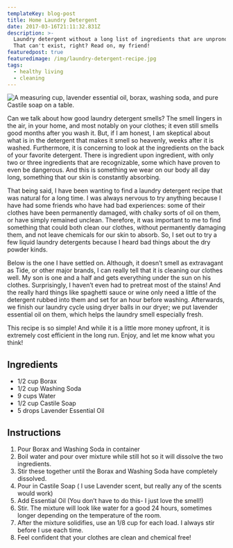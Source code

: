```yaml
---
templateKey: blog-post
title: Home Laundry Detergent
date: 2017-03-16T21:11:32.831Z
description: >-
  Laundry detergent without a long list of ingredients that are unpronounceable?
  That can't exist, right? Read on, my friend!
featuredpost: true
featuredimage: /img/laundry-detergent-recipe.jpg
tags:
  - healthy living
  - cleaning
---
```

![A measuring cup, lavender essential oil, borax, washing soda, and pure Castile soap on a table.](/img/laundry-detergent-recipe.jpg "Save money while also eliminating toxins from your life by making your own laundry detergent.")

Can we talk about how good laundry detergent smells? The smell lingers in the air, in your home, and most notably on your clothes; it even still smells good months after you wash it. But, if I am honest, I am skeptical about what is in the detergent that makes it smell so heavenly, weeks after it is washed. Furthermore, it is concerning to look at the ingredients on the back of your favorite detergent. There is ingredient upon ingredient, with only two or three ingredients that are recognizable, some which have proven to even be dangerous. And this is something we wear on our body all day long, something that our skin is constantly absorbing.

That being said, I have been wanting to find a laundry detergent recipe that was natural for a long time. I was always nervous to try anything because I have had some friends who have had bad experiences: some of their clothes have been permanently damaged, with chalky sorts of oil on them, or have simply remained unclean. Therefore, it was important to me to find something that could both clean our clothes, without permanently damaging them, and not leave chemicals for our skin to absorb. So, I set out to try a few liquid laundry detergents because I heard bad things about the dry powder kinds.

Below is the one I have settled on. Although, it doesn’t smell as extravagant as Tide, or other major brands, I can really tell that it is cleaning our clothes well. My son is one and a half and gets everything under the sun on his clothes. Surprisingly, I haven’t even had to pretreat most of the stains! And the really hard things like spaghetti sauce or wine only need a little of the detergent rubbed into them and set for an hour before washing. Afterwards, we finish our laundry cycle using dryer balls in our dryer; we put lavender essential oil on them, which helps the laundry smell especially fresh.

This recipe is so simple! And while it is a little more money upfront, it is extremely cost efficient in the long run. Enjoy, and let me know what you think!

## Ingredients

* 1/2 cup Borax
* 1/2 cup Washing Soda
* 9 cups Water
* 1/2 cup Castile Soap
* 5 drops Lavender Essential Oil

## Instructions

1. Pour Borax and Washing Soda in container
2. Boil water and pour over mixture while still hot so it will dissolve the two ingredients.
3. Stir these together until the Borax and Washing Soda have completely dissolved.
4. Pour in Castile Soap ( I use Lavender scent, but really any of the scents would work)
5. Add Essential Oil (You don’t have to do this- I just love the smell!)
6. Stir. The mixture will look like water for a good 24 hours, sometimes longer depending on the temperature of the room.
7. After the mixture solidifies, use an 1/8 cup for each load.  I always stir before I use each time.
8. Feel confident that your clothes are clean and chemical free!

